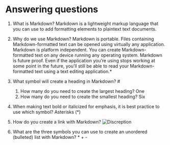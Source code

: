 
# Answering questions

1. What is Markdown?
  Markdown is a lightweight markup language that you can use to add formatting elements to plaintext text documents.

2. Why do we use Markdown?
 Markdown is portable. Files containing Markdown-formatted text can be opened using virtually any application.
  Markdown is platform independent. You can create Markdown-formatted text on any device running any operating system.
 Markdown is future proof. Even if the application you’re using stops working at some point in the future, you’ll still be able to read your Markdown-formatted text using a text editing application.*

3. What symbol will create a heading in Markdown? #
   1. How many do you need to create the largest heading? One
   2. How many do you need to create the smallest heading? Six

4. When making text bold or italicized for emphasis, it is best practice to use which symbol? Asterisks (*)

5. How do you create a link with Markdown? ![Discreption](URL)

6. What are the three symbols you can use to create an unordered (bulleted) list with Markdown? * + - 